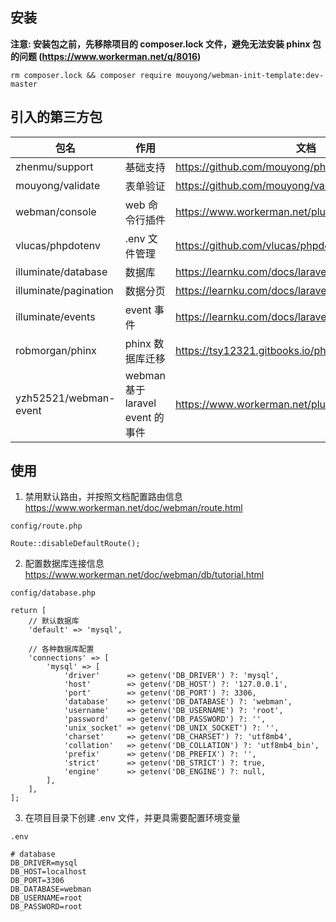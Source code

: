 ## 安装

**注意: 安装包之前，先移除项目的 composer.lock 文件，避免无法安装 phinx 包的问题 (https://www.workerman.net/q/8016)**

`rm composer.lock && composer require mouyong/webman-init-template:dev-master`

## 引入的第三方包

|包名|作用|文档|
|---|---|---|
|zhenmu/support|基础支持|https://github.com/mouyong/php-support|
|mouyong/validate|表单验证|https://github.com/mouyong/validate|
|webman/console|web 命令行插件|https://www.workerman.net/plugin/1|
|vlucas/phpdotenv|.env 文件管理|https://github.com/vlucas/phpdotenv|
|illuminate/database|数据库|https://learnku.com/docs/laravel/9.x/database/12245|
|illuminate/pagination|数据分页|https://learnku.com/docs/laravel/9.x/pagination/12247|
|illuminate/events|event 事件|https://learnku.com/docs/laravel/9.x/events/12228|
|robmorgan/phinx|phinx 数据库迁移|https://tsy12321.gitbooks.io/phinx-doc/content/|
|yzh52521/webman-event|webman 基于 laravel event 的事件|https://www.workerman.net/plugin/27|


## 使用

1. 禁用默认路由，并按照文档配置路由信息
https://www.workerman.net/doc/webman/route.html


`config/route.php`

`Route::disableDefaultRoute();`


2. 配置数据库连接信息
https://www.workerman.net/doc/webman/db/tutorial.html

`config/database.php`

```
return [
    // 默认数据库
    'default' => 'mysql',

    // 各种数据库配置
    'connections' => [
        'mysql' => [
            'driver'      => getenv('DB_DRIVER') ?: 'mysql',
            'host'        => getenv('DB_HOST') ?: '127.0.0.1',
            'port'        => getenv('DB_PORT') ?: 3306,
            'database'    => getenv('DB_DATABASE') ?: 'webman',
            'username'    => getenv('DB_USERNAME') ?: 'root',
            'password'    => getenv('DB_PASSWORD') ?: '',
            'unix_socket' => getenv('DB_UNIX_SOCKET') ?: '',
            'charset'     => getenv('DB_CHARSET') ?: 'utf8mb4',
            'collation'   => getenv('DB_COLLATION') ?: 'utf8mb4_bin',
            'prefix'      => getenv('DB_PREFIX') ?: '',
            'strict'      => getenv('DB_STRICT') ?: true,
            'engine'      => getenv('DB_ENGINE') ?: null,
        ],
    ],
];
```

3. 在项目目录下创建 .env 文件，并更具需要配置环境变量

`.env`

```
# database
DB_DRIVER=mysql
DB_HOST=localhost
DB_PORT=3306
DB_DATABASE=webman
DB_USERNAME=root
DB_PASSWORD=root
```
